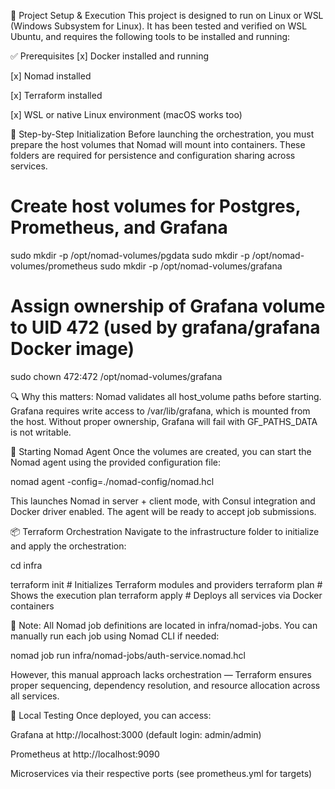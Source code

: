 🚀 Project Setup & Execution
This project is designed to run on Linux or WSL (Windows Subsystem for Linux). It has been tested and verified on WSL Ubuntu, and requires the following tools to be installed and running:

✅ Prerequisites
[x] Docker installed and running

[x] Nomad installed

[x] Terraform installed

[x] WSL or native Linux environment (macOS works too)

🧱 Step-by-Step Initialization
Before launching the orchestration, you must prepare the host volumes that Nomad will mount into containers. These folders are required for persistence and configuration sharing across services.

# Create host volumes for Postgres, Prometheus, and Grafana
sudo mkdir -p /opt/nomad-volumes/pgdata
sudo mkdir -p /opt/nomad-volumes/prometheus
sudo mkdir -p /opt/nomad-volumes/grafana

# Assign ownership of Grafana volume to UID 472 (used by grafana/grafana Docker image)
sudo chown 472:472 /opt/nomad-volumes/grafana

🔍 Why this matters: Nomad validates all host_volume paths before starting. Grafana requires write access to /var/lib/grafana, which is mounted from the host. Without proper ownership, Grafana will fail with GF_PATHS_DATA is not writable.


🧭 Starting Nomad Agent
Once the volumes are created, you can start the Nomad agent using the provided configuration file:

nomad agent -config=./nomad-config/nomad.hcl


This launches Nomad in server + client mode, with Consul integration and Docker driver enabled. The agent will be ready to accept job submissions.

📦 Terraform Orchestration
Navigate to the infrastructure folder to initialize and apply the orchestration:

cd infra

terraform init       # Initializes Terraform modules and providers
terraform plan       # Shows the execution plan
terraform apply      # Deploys all services via Docker containers


🧠 Note: All Nomad job definitions are located in infra/nomad-jobs. You can manually run each job using Nomad CLI if needed:

nomad job run infra/nomad-jobs/auth-service.nomad.hcl

However, this manual approach lacks orchestration — Terraform ensures proper sequencing, dependency resolution, and resource allocation across all services.

🧪 Local Testing
Once deployed, you can access:

Grafana at http://localhost:3000 (default login: admin/admin)

Prometheus at http://localhost:9090

Microservices via their respective ports (see prometheus.yml for targets)
